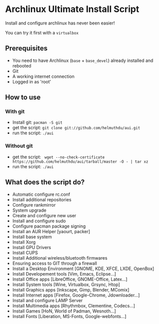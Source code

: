 # Archlinux Ultimate Install Script

Install and configure archlinux has never been easier!

You can try it first with a `virtualbox`

## Prerequisites

- You need to have Archlinux (`base` + `base_devel`) already installed and rebooted
- Git
- A working internet connection
- Logged in as 'root'

## How to use

### With git
- Install git: `pacman -S git`
- get the script: `git clone git://github.com/helmuthdu/aui.git`
- run the script: `./aui`

### Without git
- get the script: ` wget --no-check-certificate https://github.com/helmuthdu/aui/tarball/master -O - | tar xz`
- run the script: `./aui`

## What does the script do?

- Automatic configure rc.conf
- Install additional repositories
- Configure rankmirror
- System upgrade
- Create and configure new user
- Install and configure sudo
- Configure pacman package signing
- Install an AUR Helper [yaourt, packer]
- Install base system
- Install Xorg
- Install GPU Drivers
- Install CUPS
- Install Additional wireless/bluetooth firmwares
- Ensuring access to GIT through a firewall
- Install a Desktop Environment [GNOME, KDE, XFCE, LXDE, OpenBox]
- Install Developement tools [Vim, Emacs, Eclipse...]
- Install Office apps [LibreOffice, GNOME-Office, Latex...]
- Install System tools [Wine, Virtualbox, Grsync, Htop]
- Install Graphics apps [Inkscape, Gimp, Blender, MComix]
- Install Internet apps [Firefox, Google-Chrome, Jdownloader...]
- Install and configure LAMP Server
- Install Multimedia apps [Rhythmbox, Clementine, Codecs...]
- Install Games [HoN, World of Padman, Wesnoth...]
- Install Fonts [Liberation, MS-Fonts, Google-webfonts...]
